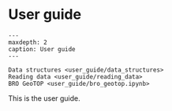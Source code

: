 # User guide
```{toctree}
---
maxdepth: 2
caption: User guide
---

Data structures <user_guide/data_structures>
Reading data <user_guide/reading_data>
BRO GeoTOP <user_guide/bro_geotop.ipynb>
```

This is the user guide.
    